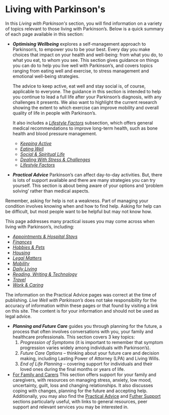 # Living with Parkinson's

In this _Living with Parkinson's_ section, you will find information on a variety of topics relevant to those living with Parkinson’s. Below is a quick summary of each page available in this section:

- _**Optimising Wellbeing**_ explores a self-management approach to Parkinson’s, to empower you to be your best. Every day you make choices that impact on your health and well-being: from what you do, to what you eat, to whom you see. This section gives guidance on things you can do to help you live well with Parkinson’s, and covers topics ranging from eating well and exercise, to stress management and emotional well-being strategies.

  The advice to keep active, eat well and stay social is, of course, applicable to everyone. The guidance in this section is intended to help you continue to lead a full life after your Parkinson’s diagnosis, with any challenges it presents. We also want to highlight the current research showing the extent to which exercise can improve mobility and overall quality of life in people with Parkinson’s.

  It also includes a <a href="/learn/living-with-parkinsons/optimising-wellbeing/lifestyle factors" class="internal-link">_Lifestyle Factors_</a> subsection, which offers general medical recommendations to improve long-term health, such as bone health and blood pressure management.

  - <a href="/learn/living-with-parkinsons/optimising-wellbeing/keeping-active" class="internal-link">_Keeping Active_</a>
  - <a href="/learn/living-with-parkinsons/optimising-wellbeing/eating-well" class="internal-link">_Eating Well_</a>
  - <a href="/learn/living-with-parkinsons/optimising-wellbeing/social-and-spiritual-life" class="internal-link">_Social & Spiritual Life_</a>
  - <a href="/learn/living-with-parkinsons/optimising-wellbeing/dealing-with-stress-and-challenges" class="internal-link">_Dealing With Stress & Challenges_</a>
  - <a href="/learn/living-with-parkinsons/optimising-wellbeing/lifestyle-factors" class="internal-link">_Lifestyle Factors_</a>

- _**Practical Advice**_ Parkinson’s can affect day-to-day activities. But, there is lots of support available and there are many strategies you can try yourself. This section is about being aware of your options and ‘problem solving’ rather than medical aspects.

Remember, asking for help is not a weakness. Part of managing your condition involves knowing when and how to find help. Asking for help can be difficult, but most people want to be helpful but may not know how.

This page addresses many practical issues you may come across when living with Parkinson’s, including:

- <a href="/learn/living-with-parkinsons/practical-advice/appointments-and-hospital-stays" class="internal-link">_Appointments & Hospital Stays_</a>
- <a href="/learn/living-with-parkinsons/practical-advice/appointments-and-hospital-stays" class="internal-link">_Finances_</a>
- <a href="/learn/living-with-parkinsons/practical-advice/hobbiess-and-pets" class="internal-link">_Hobbies & Pets_</a>
- <a href="/learn/living-with-parkinsons/practical-advice/housing" class="internal-link">_Housing_</a>
- <a href="/learn/living-with-parkinsons/practical-advice/legal-matters" class="internal-link">_Legal Matters_</a>
- <a href="/learn/living-with-parkinsons/practical-advice/mobility" class="internal-link">_Mobility_</a>
- <a href="/learn/living-with-parkinsons/practical-advice/daily-living" class="internal-link">_Daily Living_</a>
- <a href="/learn/living-with-parkinsons/practical-advice/reading-writing-and-technology" class="internal-link">_Reading, Writing & Technology_</a>
- <a href="/learn/living-with-parkinsons/practical-advice/travel" class="internal-link">_Travel_</a>
- <a href="/learn/living-with-parkinsons/practical-advice/work-and-caring" class="internal-link">_Work & Caring_</a>

The information on the Practical Advice pages was correct at the time of publishing. _Live Well with Parkinson’s_ does not take responsibility for the accuracy of information within these pages or that found by visiting a link on this site. The content is for your information and should not be used as legal advice.

- _**Planning and Future Care**_ guides you through planning for the future, a process that often involves conversations with you, your family and healthcare professionals. This section covers 3 key topics:
  1. _Progression of Symptoms_ (it is important to remember that symptom progression varies widely among individuals with Parkinson’s).
  2. _Future Care Options_ – thinking about your future care and decision making, including Lasting Power of Attorney (LPA) and Living Wills.
  3. _End of Life Planning_ – covering support for individuals and their loved ones during the final months or years of life.
- [For Family and Carers](for-family-and-carers.md) This section offers support for your family and caregivers, with resources on managing stress, anxiety, low mood, uncertainty, guilt, loss and changing relationships. It also discusses coping with changes, planning for the future and accepting help. Additionally, you may also find the [Practical Advice](pratical-advice.md) and [Futher Support](futher-support.md) sections particularly useful, with links to general resources, peer support and relevant services you may be interested in.
